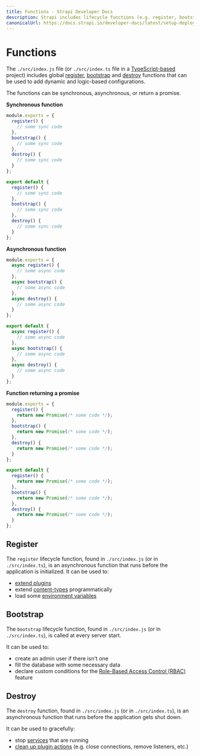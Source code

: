 ```yaml
---
title: Functions - Strapi Developer Docs
description: Strapi includes lifecycle functions (e.g. register, bootstrap and destroy) that control the flow of your application.
canonicalUrl: https://docs.strapi.io/developer-docs/latest/setup-deployment-guides/configurations/optional/functions.html
---
```


# Functions

The `./src/index.js` file (or `./src/index.ts` file in a [TypeScript-based](/developer-docs/latest/development/typescript.md) project) includes global [register](#register), [bootstrap](#bootstrap) and [destroy](#destroy) functions that can be used to add dynamic and logic-based configurations.

The functions can be synchronous, asynchronous, or return a promise.

**Synchronous function**

<code-group>
<code-block title="JAVASCRIPT">

```js
module.exports = {
  register() {
    // some sync code
  },
  bootstrap() {
    // some sync code
  },
  destroy() {
    // some sync code
  }
};
```

</code-block>

<code-block title="TYPESCRIPT">

```js
export default {
  register() {
    // some sync code
  },
  bootstrap() {
    // some sync code
  },
  destroy() {
    // some sync code
  }
};
```

</code-block>
</code-group>

**Asynchronous function**

<code-group>
<code-block title="JAVASCRIPT">

```js
module.exports = {
  async register() {
    // some async code
  },
  async bootstrap() {
    // some async code
  },
  async destroy() {
    // some async code
  }
};
```

</code-block>

<code-block title="TYPESCRIPT">

```js
export default {
  async register() {
    // some async code
  },
  async bootstrap() {
    // some async code
  },
  async destroy() {
    // some async code
  }
};
```

</code-block>
</code-group>

**Function returning a promise**

<code-group>
<code-block title="JAVASCRIPT">

```js
module.exports = {
  register() {
    return new Promise(/* some code */);
  },
  bootstrap() {
    return new Promise(/* some code */);
  },
  destroy() {
    return new Promise(/* some code */);
  }
};
```

</code-block>

<code-block title="TYPESCRIPT">

```js
export default {
  register() {
    return new Promise(/* some code */);
  },
  bootstrap() {
    return new Promise(/* some code */);
  },
  destroy() {
    return new Promise(/* some code */);
  }
};
```
  
</code-block>
</code-group>

## Register

The `register` lifecycle function, found in `./src/index.js` (or in `./src/index.ts`), is an asynchronous function that runs before the application is initialized.
It can be used to:

- [extend plugins](/developer-docs/latest/development/plugins-extension.md#extending-a-plugin-s-interface)
- extend [content-types](/developer-docs/latest/development/backend-customization/models.md) programmatically
- load some [environment variables](/developer-docs/latest/setup-deployment-guides/configurations/optional/environment.md)

## Bootstrap

The `bootstrap` lifecycle function, found in `./src/index.js` (or in `./src/index.ts`), is called at every server start.

It can be used to:

- create an admin user if there isn't one
- fill the database with some necessary data
- declare custom conditions for the [Role-Based Access Control (RBAC)](/developer-docs/latest/setup-deployment-guides/configurations/optional/rbac.md) feature

## Destroy

The `destroy` function, found in `./src/index.js` (or in `./src/index.ts`), is an asynchronous function that runs before the application gets shut down.

It can be used to gracefully:

- stop [services](/developer-docs/latest/development/backend-customization/services.md) that are running
- [clean up plugin actions](/developer-docs/latest/developer-resources/plugin-api-reference/server.md#destroy) (e.g. close connections, remove listeners, etc.)
